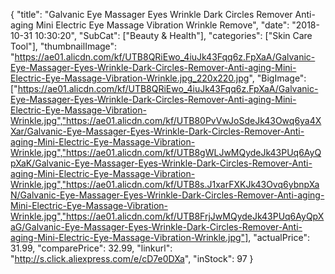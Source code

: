 {
	"title": "Galvanic Eye Massager Eyes Wrinkle Dark Circles Remover Anti-aging Mini Electric Eye Massage Vibration Wrinkle Remove",
	"date": "2018-10-31 10:30:20",
	"SubCat": ["Beauty & Health"],
	"categories": ["Skin Care Tool"],
	"thumbnailImage": "https://ae01.alicdn.com/kf/UTB8QRiEwo_4iuJk43Fqq6z.FpXaA/Galvanic-Eye-Massager-Eyes-Wrinkle-Dark-Circles-Remover-Anti-aging-Mini-Electric-Eye-Massage-Vibration-Wrinkle.jpg_220x220.jpg",
	"BigImage": ["https://ae01.alicdn.com/kf/UTB8QRiEwo_4iuJk43Fqq6z.FpXaA/Galvanic-Eye-Massager-Eyes-Wrinkle-Dark-Circles-Remover-Anti-aging-Mini-Electric-Eye-Massage-Vibration-Wrinkle.jpg","https://ae01.alicdn.com/kf/UTB80PvVwJoSdeJk43Owq6ya4XXar/Galvanic-Eye-Massager-Eyes-Wrinkle-Dark-Circles-Remover-Anti-aging-Mini-Electric-Eye-Massage-Vibration-Wrinkle.jpg","https://ae01.alicdn.com/kf/UTB8gWLJwMQydeJk43PUq6AyQpXaK/Galvanic-Eye-Massager-Eyes-Wrinkle-Dark-Circles-Remover-Anti-aging-Mini-Electric-Eye-Massage-Vibration-Wrinkle.jpg","https://ae01.alicdn.com/kf/UTB8s.J1xarFXKJk43Ovq6ybnpXaN/Galvanic-Eye-Massager-Eyes-Wrinkle-Dark-Circles-Remover-Anti-aging-Mini-Electric-Eye-Massage-Vibration-Wrinkle.jpg","https://ae01.alicdn.com/kf/UTB8FrjJwMQydeJk43PUq6AyQpXaG/Galvanic-Eye-Massager-Eyes-Wrinkle-Dark-Circles-Remover-Anti-aging-Mini-Electric-Eye-Massage-Vibration-Wrinkle.jpg"],
	"actualPrice": 31.99,
	"comparePrice": 32.99,
	"linkurl": "http://s.click.aliexpress.com/e/cD7e0DXa",
	"inStock": 97
}
